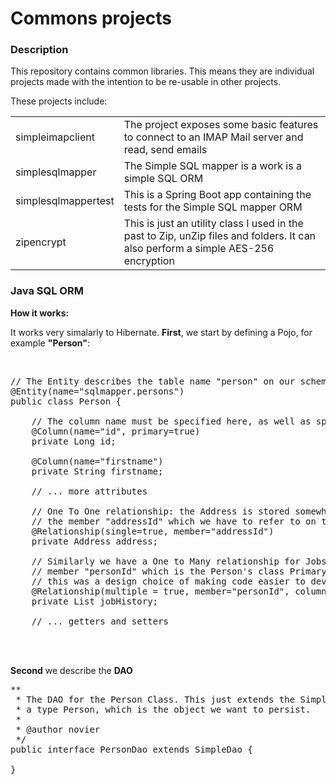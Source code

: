 # Commons projects

<h3>Description</h3>
<p>This repository contains common libraries. This means they are individual projects made with the intention to be re-usable in other projects.</p>
<p>These projects include:</p>
<table>
<tr>
<td>simpleimapclient</td><td>The project exposes some basic features to connect to an IMAP Mail server and read, send emails</td>
</tr>
<tr>
<td>simplesqlmapper</td><td>The Simple SQL mapper is a work is a simple SQL ORM</td>
</tr>
<tr>
<td>simplesqlmappertest</td><td>This is a Spring Boot app containing the tests for the Simple SQL mapper ORM</td>
</tr>
<tr>
<td>zipencrypt</td><td>This is just an utility class I used in the past to Zip, unZip files and folders. It can also perform a simple AES-256 encryption</td>
</tr>
</table>

<h3>Java SQL ORM</h3>
<b>How it works:</b>
<p>
It works very simalarly to Hibernate. <b>First</b>, we start by defining a Pojo, for example <b>"Person"</b>:
</p></br>

<pre>
// The Entity describes the table name "person" on our schema "sqlmapper"
@Entity(name="sqlmapper.persons")
public class Person {

    // The column name must be specified here, as well as specifying the primary key
    @Column(name="id", primary=true)
    private Long id;
    
    @Column(name="firstname")
    private String firstname;
    
    // ... more attributes
    
    // One To One relationship: the Address is stored somewhere else and we have
    // the member "addressId" which we have to refer to on the Address class 
    @Relationship(single=true, member="addressId")
    private Address address;
    
    // Similarly we have a One to Many relationship for Jobs. This time we not only need to specify the 
    // member "personId" which is the Person's class Primary key, but we also need to provide the name of the table:
    // this was a design choice of making code easier to develop.
    @Relationship(multiple = true, member="personId", column="person_id")
    private List<Job> jobHistory;
    
    // ... getters and setters
</pre>
</br></br>
<p><b>Second</b> we describe the <b>DAO</b></p>

<pre>
**
 * The DAO for the Person Class. This just extends the SimpleDao class providing
 * a type Person, which is the object we want to persist.
 *
 * @author novier
 */
public interface PersonDao extends SimpleDao<Person> {

}

</pre>
